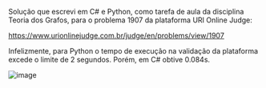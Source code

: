 Solução que escrevi em C# e Python, como tarefa de aula da disciplina Teoria dos Grafos, para o problema 1907 da plataforma URI Online Judge: 

https://www.urionlinejudge.com.br/judge/en/problems/view/1907

Infelizmente, para Python o tempo de execução na validação da plataforma excede o limite de 2 segundos.
Porém, em C# obtive 0.084s.

![image](https://user-images.githubusercontent.com/28737900/131060121-d3d80073-b3ad-434e-aeab-addc396fba19.png)

